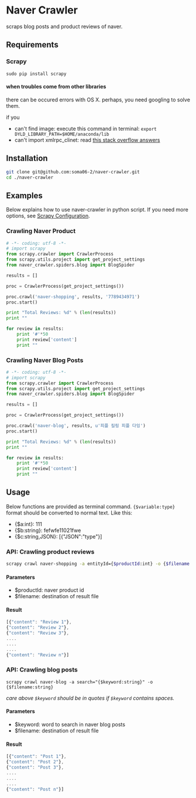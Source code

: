 # Naver Crawler

scraps blog posts and product reviews of naver.

## Requirements

### Scrapy

`sudo pip install scrapy`

#### when troubles come from other libraries

there can be occured errors with OS X. perhaps, you need googling to solve them.

if you

* can't find image: execute this command in terminal: `export DYLD_LIBRARY_PATH=$HOME/anaconda/lib`
* can't import xmlrpc_clinet: read [this stack overflow answers](http://stackoverflow.com/questions/30964836/scrapy-throws-importerror-cannot-import-name-xmlrpc-client)

## Installation

```sh
git clone git@github.com:soma06-2/naver-crawler.git
cd ./naver-crawler
```

## Examples

Below explains how to use naver-crawler in python script. If you need more options, see [Scrapy Configuration](http://doc.scrapy.org/en/master/topics/settings.html).

### Crawling Naver Product
```py
# -*- coding: utf-8 -*-
# import scrapy
from scrapy.crawler import CrawlerProcess
from scrapy.utils.project import get_project_settings
from naver_crawler.spiders.blog import BlogSpider

results = []

proc = CrawlerProcess(get_project_settings())

proc.crawl('naver-shopping', results, '7789434971')
proc.start()

print "Total Reviews: %d" % (len(results))
print ""

for review in results:
    print '#'*50
    print review['content']
    print ""
```

### Crawling Naver Blog Posts
```py
# -*- coding: utf-8 -*-
# import scrapy
from scrapy.crawler import CrawlerProcess
from scrapy.utils.project import get_project_settings
from naver_crawler.spiders.blog import BlogSpider

results = []

proc = CrawlerProcess(get_project_settings())

proc.crawl('naver-blog', results, u'피플 킬링 피플 다잉')
proc.start()

print "Total Reviews: %d" % (len(results))
print ""

for review in results:
    print '#'*50
    print review['content']
    print ""
```

## Usage

Below functions are provided as terminal command. `{$variable:type}` format should be converted to normal text. Like this:

* {$a:int}: 111
* {$b:string}: fefwfe11021fwe
* {$c:string,JSON}: [{"JSON":"type"}]

### API: Crawling product reviews

```sh
scrapy crawl naver-shopping -a entityId={$productId:int} -o {$filename:string}
```

#### Parameters

* $productId: naver product id
* $filename: destination of result file

#### Result

```js
[{"content": "Review 1"},
{"content": "Review 2"},
{"content": "Review 3"},
....
....
....
{"content": "Review n"}]
```

### API: Crawling blog posts

```
scrapy crawl naver-blog -a search="{$keyword:string}" -o {$filename:string}
```

*care above `$keyword` should be in quotes if `$keyword` contains spaces.*

#### Parameters

* $keyword: word to search in naver blog posts
* $filename: destination of result file

#### Result

```js
[{"content": "Post 1"},
{"content": "Post 2"},
{"content": "Post 3"},
....
....
....
{"content": "Post n"}]
```